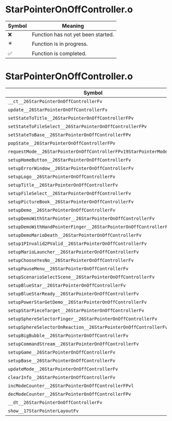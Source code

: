 # StarPointerOnOffController.o
| Symbol | Meaning 
| ------------- | ------------- 
| :x: | Function has not yet been started. 
| :eight_pointed_black_star: | Function is in progress. 
| :white_check_mark: | Function is completed. 


# StarPointerOnOffController.o
| Symbol | Decompiled? |
| ------------- | ------------- |
| `__ct__26StarPointerOnOffControllerFv` | :x: |
| `update__26StarPointerOnOffControllerFv` | :x: |
| `setStateToTitle__26StarPointerOnOffControllerFPv` | :x: |
| `setStateToFileSelect__26StarPointerOnOffControllerFPv` | :x: |
| `setStateToBase__26StarPointerOnOffControllerFPv` | :x: |
| `popState__26StarPointerOnOffControllerFPv` | :x: |
| `requestMode__26StarPointerOnOffControllerFPv19StarPointerModeEnum` | :x: |
| `setupHomeButton__26StarPointerOnOffControllerFv` | :x: |
| `setupErrorWindow__26StarPointerOnOffControllerFv` | :x: |
| `setupLogo__26StarPointerOnOffControllerFv` | :x: |
| `setupTitle__26StarPointerOnOffControllerFv` | :x: |
| `setupFileSelect__26StarPointerOnOffControllerFv` | :x: |
| `setupPictureBook__26StarPointerOnOffControllerFv` | :x: |
| `setupDemo__26StarPointerOnOffControllerFv` | :x: |
| `setupDemoWithStarPointer__26StarPointerOnOffControllerFv` | :x: |
| `setupDemoWithHandPointerFinger__26StarPointerOnOffControllerFv` | :x: |
| `setupDemoMarioDeath__26StarPointerOnOffControllerFv` | :x: |
| `setup1PInvalid2PValid__26StarPointerOnOffControllerFv` | :x: |
| `setupMarioLauncher__26StarPointerOnOffControllerFv` | :x: |
| `setupChooseYesNo__26StarPointerOnOffControllerFv` | :x: |
| `setupPauseMenu__26StarPointerOnOffControllerFv` | :x: |
| `setupScenarioSelectScene__26StarPointerOnOffControllerFv` | :x: |
| `setupBlueStar__26StarPointerOnOffControllerFv` | :x: |
| `setupBlueStarReady__26StarPointerOnOffControllerFv` | :x: |
| `setupPowerStarGetDemo__26StarPointerOnOffControllerFv` | :x: |
| `setupStarPieceTarget__26StarPointerOnOffControllerFv` | :x: |
| `setupSphereSelectorFinger__26StarPointerOnOffControllerFv` | :x: |
| `setupSphereSelectorOnReaction__26StarPointerOnOffControllerFv` | :x: |
| `setupBigBubble__26StarPointerOnOffControllerFv` | :x: |
| `setupCommandStream__26StarPointerOnOffControllerFv` | :x: |
| `setupGame__26StarPointerOnOffControllerFv` | :x: |
| `setupBase__26StarPointerOnOffControllerFv` | :x: |
| `updateMode__26StarPointerOnOffControllerFv` | :x: |
| `clearInfo__26StarPointerOnOffControllerFv` | :x: |
| `incModeCounter__26StarPointerOnOffControllerFPvl` | :x: |
| `decModeCounter__26StarPointerOnOffControllerFPv` | :x: |
| `__dt__26StarPointerOnOffControllerFv` | :x: |
| `show__17StarPointerLayoutFv` | :x: |
